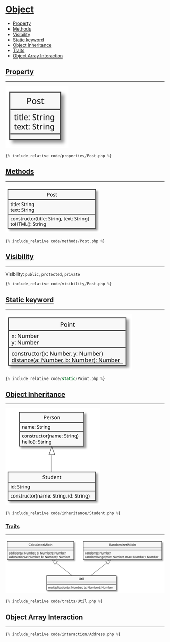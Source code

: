 # [Object](http://php.net/manual/en/language.oop5.php)

- [Property](#property)
- [Methods](#methods)
- [Visibility](#visibility)
- [Static keyword](#static-keyword)
- [Object Inheritance](#object-inheritance)
- [Traits](#traits)
- [Object Array Interaction](#object-array-interaction)

## [Property](http://php.net/manual/en/language.oop5.properties.php)

---

<img src="assets/object-post.svg" alt="Point Object" width="200">

```php
{% include_relative code/properties/Post.php %}
```

## [Methods](http://php.net/manual/en/language.oop5.basic.php#language.oop5.basic.properties-methods)

---

<img src="assets/object-post-tohtml.svg" alt="Point Object" width="300">

```php
{% include_relative code/methods/Post.php %}
```

## [Visibility](http://php.net/manual/en/language.oop5.visibility.php)

---

Visibility: `public`, `protected`, `private`

```php
{% include_relative code/visibility/Post.php %}
```

## [Static keyword](http://php.net/manual/en/language.oop5.static.php)

---

<img src="assets/object-point-distance.svg" alt="Point Object" width="400">

```php
{% include_relative code/static/Point.php %}
```

## [Object Inheritance](http://php.net/manual/en/language.oop5.inheritance.php)

---

<img src="assets/object-person-student.svg" alt="Point Object" width="300">

```php
{% include_relative code/inheritance/Student.php %}
```

### [Traits](http://php.net/manual/en/language.oop5.traits.php)

---

<img src="assets/object-util-randomize-calculator.svg" alt="Point Object" width="700">

```php
{% include_relative code/traits/Util.php %}
```

## Object Array Interaction

---

```php
{% include_relative code/interaction/Address.php %}
```
